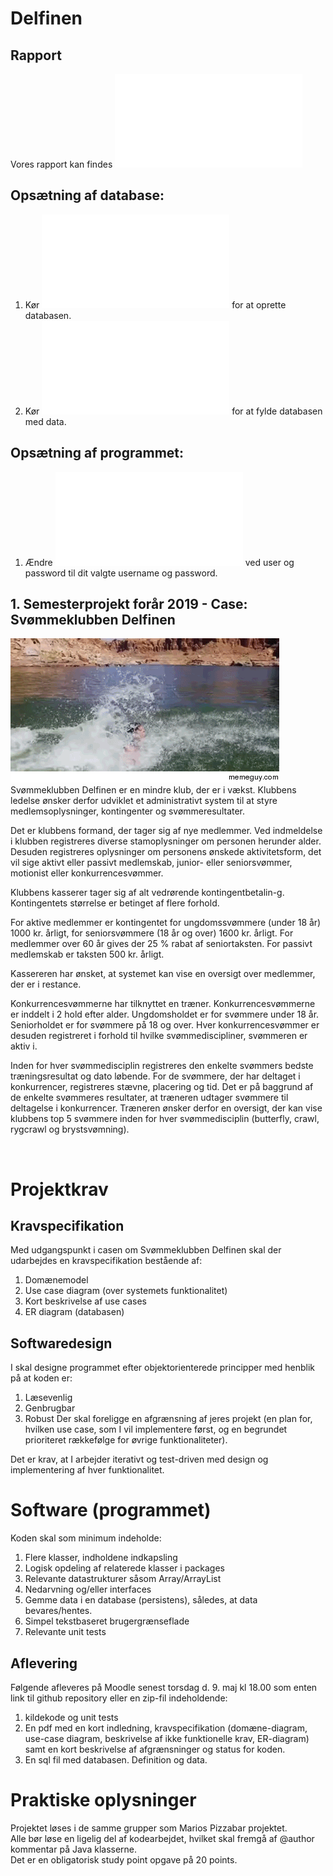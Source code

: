 # Delfinen

## Rapport
Vores rapport kan findes ![her](Documents/Rapport.pdf)

## Opsætning af database:
1. Kør ![Create_Delfinen.sql](Scripts/Create_Delfinen.sql) for at oprette databasen.
2. Kør ![Populate_Delfinen.sql](Scripts/Populate_Delfinen.sql) for at fylde databasen med data.

## Opsætning af programmet:
1. Ændre ![SQLConnector.java](src/storage/SQLConnector.java) ved user og password til dit valgte username og password.



## 1. Semesterprojekt forår 2019 - Case: Svømmeklubben Delfinen
![](like-a-dolphin-134211.gif)
Svømmeklubben Delfinen er en mindre klub, der er i vækst. Klubbens ledelse ønsker derfor udviklet et administrativt system til at styre medlemsoplysninger, kontingenter og svømmeresultater.

Det er klubbens formand, der tager sig af nye medlemmer. Ved indmeldelse i klubben registreres diverse stamoplysninger om personen herunder alder.
Desuden registreres oplysninger om personens ønskede aktivitetsform, det vil sige aktivt eller passivt medlemskab, junior- eller seniorsvømmer, motionist eller konkurrencesvømmer.

Klubbens kasserer tager sig af alt vedrørende kontingentbetalin-g. Kontingentets størrelse er betinget af flere forhold. 

For aktive medlemmer er kontingentet for ungdomssvømmere (under 18 år) 1000 kr. årligt, for seniorsvømmere (18 år og over) 1600 kr. årligt. For medlemmer over 60 år gives der 25 % rabat af seniortaksten. For passivt medlemskab er taksten 500 kr. årligt.

Kassereren har ønsket, at systemet kan vise en oversigt over medlemmer, der er i restance.

Konkurrencesvømmerne har tilknyttet en træner. Konkurrencesvømmerne er inddelt i 2 hold efter alder. Ungdomsholdet er for svømmere under 18 år. Seniorholdet er for svømmere på 18 og over. Hver konkurrencesvømmer er desuden registreret i forhold til hvilke svømmediscipliner, svømmeren er aktiv i.

Inden for hver svømmedisciplin registreres den enkelte svømmers bedste træningsresultat og dato løbende. For de svømmere, der har deltaget i konkurrencer, registreres stævne, placering og tid. Det er på baggrund af de enkelte svømmeres resultater, at træneren udtager svømmere til deltagelse i konkurrencer. Træneren ønsker derfor en oversigt, der kan vise klubbens top 5 svømmere inden for hver svømmedisciplin (butterfly, crawl, rygcrawl og brystsvømning).

 
# Projektkrav
## Kravspecifikation
Med udgangspunkt i casen om Svømmeklubben Delfinen skal der udarbejdes en kravspecifikation bestående af: 
1. Domænemodel 
2.	Use case diagram (over systemets funktionalitet)
3.	Kort beskrivelse af use cases
4.	ER diagram (databasen)

## Softwaredesign
I skal designe programmet efter objektorienterede principper med henblik på at koden er:
1.	Læsevenlig
2.	Genbrugbar
3.	Robust
Der skal foreligge en afgrænsning af jeres projekt (en plan for, hvilken use case, som I vil implementere først, og en begrundet prioriteret rækkefølge for øvrige funktionaliteter). 

Det er krav, at I arbejder iterativt og test-driven med design og implementering af hver funktionalitet.

# Software (programmet)

Koden skal som minimum indeholde:
1. Flere klasser, indholdene indkapsling
2. Logisk opdeling af relaterede klasser i packages
3. Relevante datastrukturer såsom Array/ArrayList
4. Nedarvning og/eller interfaces
5. Gemme data i en database (persistens), således, at data bevares/hentes.
6. Simpel tekstbaseret brugergrænseflade
7. Relevante unit tests

## Aflevering 
Følgende afleveres på Moodle senest torsdag d. 9. maj kl 18.00 som enten link til github repository eller en zip-fil indeholdende: 
1.	kildekode og unit tests
2.	En pdf med en kort indledning, kravspecifikation (domæne-diagram, use-case diagram, beskrivelse af ikke funktionelle krav, ER-diagram) samt en kort beskrivelse af afgrænsninger og status for koden.
3.	En sql fil med databasen. Definition og data.
 
# Praktiske oplysninger

Projektet løses i de samme grupper som Marios Pizzabar projektet.</br>
Alle bør løse en ligelig del af kodearbejdet, hvilket skal fremgå af @author kommentar på Java klasserne.</br> 
Det er en obligatorisk study point opgave på 20 points. 
